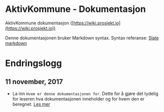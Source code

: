 # AktivKommune - Dokumentasjon

AktivKommune dokumentasjon ([https://wiki.prosjekt.io](https://wiki.prosjekt.io))

Denne dokumentasjonen bruker Markdown syntax. Syntax referanse: [Slate markdown](https://github.com/tripit/slate/wiki/Markdown-Syntax)


# Endringslogg

## 11 november, 2017

- La inn `Hvem er denne dokumentasjonen for`. Dette for å gjøre det tydelig for leseren hva dokumentasjonen inneholder og for hvem den er beregnet.   [Les mer](https://developers.ecwid.com/api-documentation/ecwid-javascript-sdk#sendusertoupgrade)

